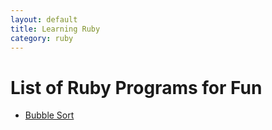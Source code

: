 ```yaml
---
layout: default
title: Learning Ruby
category: ruby
---
```


# List of Ruby Programs for Fun

- [Bubble Sort](ruby_programs/bubble_sort)
